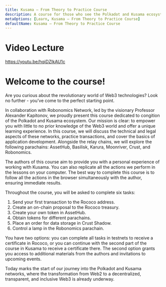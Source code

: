 ```yaml
---
title: Kusama — From Theory to Practice Course
description: A course for those who see the Polkadot and Kusama ecosystem for the first time.
metaOptions: [Learn, Kusama — From Theory to Practice Course]
defaultName: Kusama — From Theory to Practice Course
---
```

# Video Lecture

https://youtu.be/hqiDZlkAU1c

<Spoiler title="<h2 style='display: inline;' > Lesson 0. Introduction</h2>">


# Welcome to the course!

Are you curious about the revolutionary world of Web3 technologies? Look no further - you've come to the perfect starting point.

In collaboration with Robonomics Network, led by the visionary Professor Alexander Kapitonov, we proudly present this course dedicated to congition of the Polkadot and Kusama ecosystem. Our mission is clear: to empower you with little to no prior knowledge of the Web3 world and offer a unique learning experience. In this course, we will discuss the technical and legal aspects of these networks, practice transactions, and cover the basics of application development. Alongside the relay chains, we will explore the following parachains: AssetHub, Basilisk, Karura, Moonriver, Crust, and Robonomics.

The authors of this course aim to provide you with a personal experience of working with Kusama. You can also replicate all the actions we perform in the lessons on your computer. The best way to complete this course is to follow all the actions in the browser simultaneously with the author, ensuring immediate results.

Throughout the course, you will be asked to complete six tasks:

1. Send your first transaction to the Rococo address.
2. Create an on-chain proposal to the Rococo treasury.
3. Create your own token in AssetHub.
4. Obtain tokens for different parachains.
5. Place an order for data storage in Crust Shadow.
6. Control a lamp in the Robonomics parachain.

You have two options: you can complete all tasks in testnets to receive a certificate in Rococo, or you can continue with the second part of the course in Kusama to receive a certificate there. The second option grants you access to additional materials from the authors and invitations to upcoming events.

Today marks the start of our journey into the Polkadot and Kusama networks, where the transformation from Web2 to a decentralized, transparent, and inclusive Web3 is already underway.

</Spoiler>